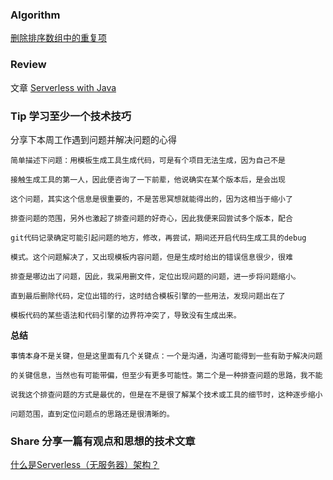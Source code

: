 ### Algorithm
[删除排序数组中的重复项](https://leetcode-cn.com/problems/remove-duplicates-from-sorted-array/)

### Review
文章 [Serverless with Java](https://www.future-processing.com/blog/serverless-with-java/)
  
  
 
### Tip 学习至少一个技术技巧
分享下本周工作遇到问题并解决问题的心得

    简单描述下问题：用模板生成工具生成代码，可是有个项目无法生成，因为自己不是
    
    接触生成工具的第一人，因此便咨询了一下前辈，他说确实在某个版本后，是会出现
    
    这个问题，其实这个信息是很重要的，不是苦思冥想就能得出的，因为这相当于缩小了
    
    排查问题的范围，另外也激起了排查问题的好奇心，因此我便来回尝试多个版本，配合
    
    git代码记录确定可能引起问题的地方，修改，再尝试，期间还开启代码生成工具的debug
    
    模式。这个问题解决了，又出现模板内容问题，但是生成时给出的错误信息很少，很难
    
    排查是哪边出了问题，因此，我采用删文件，定位出现问题的问题，进一步将问题缩小。
    
    直到最后删除代码，定位出错的行，这时结合模板引擎的一些用法，发现问题出在了
    
    模板代码的某些语法和代码引擎的边界符冲突了，导致没有生成出来。
    
**总结**

    事情本身不是关键，但是这里面有几个关键点：一个是沟通，沟通可能得到一些有助于解决问题
    
    的关键信息，当然也有可能带偏，但至少有更多可能性。第二个是一种排查问题的思路，我不能
    
    说我这个排查问题的方式是最优的，但是在不是很了解某个技术或工具的细节时，这种逐步缩小
    
    问题范围，直到定位问题点的思路还是很清晰的。
      

### Share 分享一篇有观点和思想的技术文章
   [什么是Serverless（无服务器）架构？](https://jimmysong.io/posts/what-is-serverless/)
        
        
      
      
